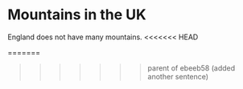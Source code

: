 # Mountains in the UK

England does not have many mountains.
<<<<<<< HEAD

=======
>>>>>>> parent of ebeeb58 (added another sentence)
